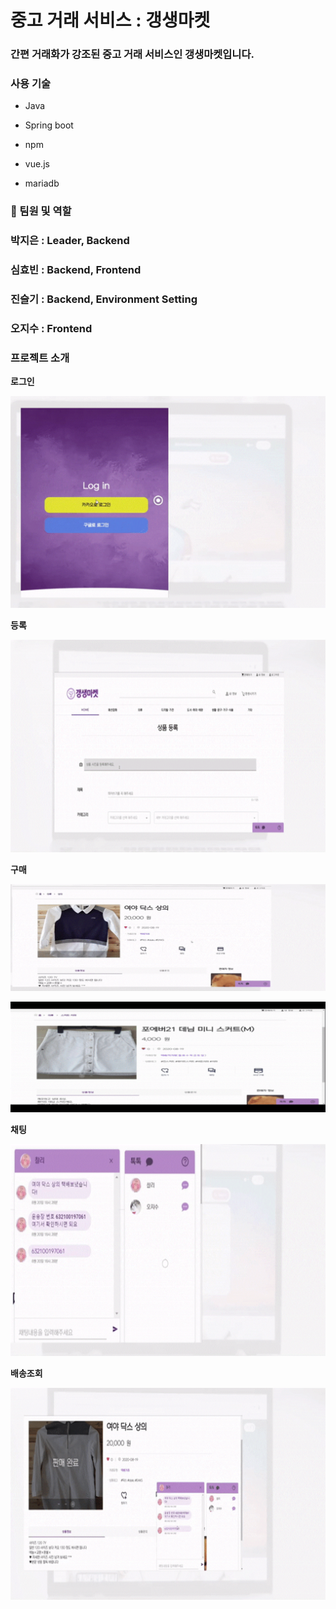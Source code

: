 # 중고 거래 서비스 : 갱생마켓

### 간편 거래화가 강조된 중고 거래 서비스인 갱생마켓입니다.

### 사용 기술

- Java

- Spring boot
- npm
- vue.js
- mariadb

### :two_men_holding_hands: 팀원 및 역할

### 박지은 : Leader, Backend

### 심효빈 : Backend, Frontend

### 진슬기 : Backend, Environment Setting

### 오지수 : Frontend



### 프로젝트 소개

**로그인**

![로그인](.\img\로그인.gif)

**등록**

![등록](.\img\등록.gif)

**구매**

![구매1](.\img\구매1.gif)

![구매2](.\img\구매2.gif)

**채팅**

![채팅](.\img\채팅.gif)

**배송조회**

![배송조회](.\img\배송조회.gif)

